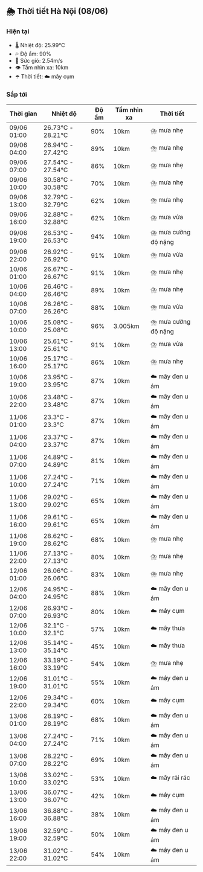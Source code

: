 ## 🌦️ Thời tiết Hà Nội (08/06)

### Hiện tại

- 🌡️ Nhiệt độ: 25.99℃
- 💦 Độ ẩm: 90%
- 💨 Sức gió: 2.54m/s
- 👁️ Tầm nhìn xa: 10km
- ☂️ Thời tiết: ☁️ mây cụm

### Sắp tới

| Thời gian | Nhiệt độ | Độ ẩm | Tầm nhìn xa | Thời tiết |
| --- | --- | --- | --- | --- |
| 09/06 01:00 | 26.73℃ - 28.21℃ | 90% | 10km | ⛈️ mưa nhẹ |
| 09/06 04:00 | 26.94℃ - 27.42℃ | 89% | 10km | ⛈️ mưa nhẹ |
| 09/06 07:00 | 27.54℃ - 27.54℃ | 86% | 10km | ⛈️ mưa nhẹ |
| 09/06 10:00 | 30.58℃ - 30.58℃ | 70% | 10km | ⛈️ mưa nhẹ |
| 09/06 13:00 | 32.79℃ - 32.79℃ | 62% | 10km | ⛈️ mưa nhẹ |
| 09/06 16:00 | 32.88℃ - 32.88℃ | 62% | 10km | ⛈️ mưa vừa |
| 09/06 19:00 | 26.53℃ - 26.53℃ | 94% | 10km | ⛈️ mưa cường độ nặng |
| 09/06 22:00 | 26.92℃ - 26.92℃ | 91% | 10km | ⛈️ mưa vừa |
| 10/06 01:00 | 26.67℃ - 26.67℃ | 91% | 10km | ⛈️ mưa nhẹ |
| 10/06 04:00 | 26.46℃ - 26.46℃ | 89% | 10km | ⛈️ mưa nhẹ |
| 10/06 07:00 | 26.26℃ - 26.26℃ | 88% | 10km | ⛈️ mưa vừa |
| 10/06 10:00 | 25.08℃ - 25.08℃ | 96% | 3.005km | ⛈️ mưa cường độ nặng |
| 10/06 13:00 | 25.61℃ - 25.61℃ | 91% | 10km | ⛈️ mưa vừa |
| 10/06 16:00 | 25.17℃ - 25.17℃ | 86% | 10km | ⛈️ mưa nhẹ |
| 10/06 19:00 | 23.95℃ - 23.95℃ | 87% | 10km | ☁️ mây đen u ám |
| 10/06 22:00 | 23.48℃ - 23.48℃ | 87% | 10km | ☁️ mây đen u ám |
| 11/06 01:00 | 23.3℃ - 23.3℃ | 87% | 10km | ☁️ mây đen u ám |
| 11/06 04:00 | 23.37℃ - 23.37℃ | 87% | 10km | ☁️ mây đen u ám |
| 11/06 07:00 | 24.89℃ - 24.89℃ | 81% | 10km | ☁️ mây đen u ám |
| 11/06 10:00 | 27.24℃ - 27.24℃ | 71% | 10km | ☁️ mây đen u ám |
| 11/06 13:00 | 29.02℃ - 29.02℃ | 65% | 10km | ☁️ mây đen u ám |
| 11/06 16:00 | 29.61℃ - 29.61℃ | 65% | 10km | ☁️ mây đen u ám |
| 11/06 19:00 | 28.62℃ - 28.62℃ | 68% | 10km | ⛈️ mưa nhẹ |
| 11/06 22:00 | 27.13℃ - 27.13℃ | 80% | 10km | ⛈️ mưa nhẹ |
| 12/06 01:00 | 26.06℃ - 26.06℃ | 83% | 10km | ⛈️ mưa nhẹ |
| 12/06 04:00 | 24.95℃ - 24.95℃ | 88% | 10km | ☁️ mây đen u ám |
| 12/06 07:00 | 26.93℃ - 26.93℃ | 80% | 10km | ☁️ mây cụm |
| 12/06 10:00 | 32.1℃ - 32.1℃ | 57% | 10km | ☁️ mây thưa |
| 12/06 13:00 | 35.14℃ - 35.14℃ | 45% | 10km | ☁️ mây thưa |
| 12/06 16:00 | 33.19℃ - 33.19℃ | 54% | 10km | ⛈️ mưa nhẹ |
| 12/06 19:00 | 31.01℃ - 31.01℃ | 55% | 10km | ☁️ mây đen u ám |
| 12/06 22:00 | 29.34℃ - 29.34℃ | 60% | 10km | ☁️ mây cụm |
| 13/06 01:00 | 28.19℃ - 28.19℃ | 68% | 10km | ☁️ mây đen u ám |
| 13/06 04:00 | 27.24℃ - 27.24℃ | 71% | 10km | ☁️ mây đen u ám |
| 13/06 07:00 | 28.22℃ - 28.22℃ | 69% | 10km | ☁️ mây đen u ám |
| 13/06 10:00 | 33.02℃ - 33.02℃ | 53% | 10km | ☁️ mây rải rác |
| 13/06 13:00 | 36.07℃ - 36.07℃ | 42% | 10km | ☁️ mây cụm |
| 13/06 16:00 | 36.88℃ - 36.88℃ | 38% | 10km | ☁️ mây đen u ám |
| 13/06 19:00 | 32.59℃ - 32.59℃ | 50% | 10km | ☁️ mây đen u ám |
| 13/06 22:00 | 31.02℃ - 31.02℃ | 54% | 10km | ☁️ mây đen u ám |
